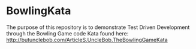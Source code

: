 # BowlingKata

The purpose of this repository is to demonstrate Test Driven Development through the Bowling Game code Kata found here:
http://butunclebob.com/ArticleS.UncleBob.TheBowlingGameKata
